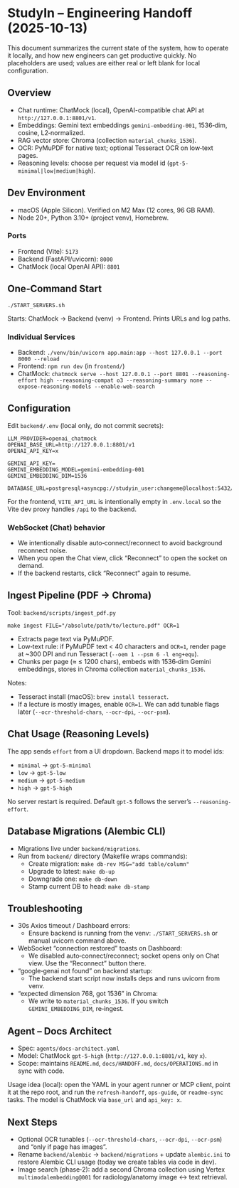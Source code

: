 # StudyIn – Engineering Handoff (2025-10-13)

This document summarizes the current state of the system, how to operate it locally, and how new engineers can get productive quickly. No placeholders are used; values are either real or left blank for local configuration.

## Overview

- Chat runtime: ChatMock (local), OpenAI-compatible chat API at `http://127.0.0.1:8801/v1`.
- Embeddings: Gemini text embeddings `gemini-embedding-001`, 1536‑dim, cosine, L2‑normalized.
- RAG vector store: Chroma (collection `material_chunks_1536`).
- OCR: PyMuPDF for native text; optional Tesseract OCR on low‑text pages.
- Reasoning levels: choose per request via model id (`gpt-5-minimal|low|medium|high`).

## Dev Environment

- macOS (Apple Silicon). Verified on M2 Max (12 cores, 96 GB RAM).
- Node 20+, Python 3.10+ (project venv), Homebrew.

### Ports
- Frontend (Vite): `5173`
- Backend (FastAPI/uvicorn): `8000`
- ChatMock (local OpenAI API): `8801`

## One‑Command Start

```
./START_SERVERS.sh
```

Starts: ChatMock → Backend (venv) → Frontend. Prints URLs and log paths.

### Individual Services
- Backend: `./venv/bin/uvicorn app.main:app --host 127.0.0.1 --port 8000 --reload`
- Frontend: `npm run dev` (in `frontend/`)
- ChatMock: `chatmock serve --host 127.0.0.1 --port 8801 --reasoning-effort high --reasoning-compat o3 --reasoning-summary none --expose-reasoning-models --enable-web-search`

## Configuration

Edit `backend/.env` (local only, do not commit secrets):

```
LLM_PROVIDER=openai_chatmock
OPENAI_BASE_URL=http://127.0.0.1:8801/v1
OPENAI_API_KEY=x

GEMINI_API_KEY=
GEMINI_EMBEDDING_MODEL=gemini-embedding-001
GEMINI_EMBEDDING_DIM=1536

DATABASE_URL=postgresql+asyncpg://studyin_user:changeme@localhost:5432/studyin_dev
```

For the frontend, `VITE_API_URL` is intentionally empty in `.env.local` so the Vite dev proxy handles `/api` to the backend.

### WebSocket (Chat) behavior
- We intentionally disable auto‑connect/reconnect to avoid background reconnect noise.
- When you open the Chat view, click “Reconnect” to open the socket on demand.
- If the backend restarts, click “Reconnect” again to resume.

## Ingest Pipeline (PDF → Chroma)

Tool: `backend/scripts/ingest_pdf.py`

```
make ingest FILE="/absolute/path/to/lecture.pdf" OCR=1
```

- Extracts page text via PyMuPDF.
- Low‑text rule: if PyMuPDF text < 40 characters and `OCR=1`, render page at ~300 DPI and run Tesseract (`--oem 1 --psm 6 -l eng+equ`).
- Chunks per page (≈ ≤ 1200 chars), embeds with 1536‑dim Gemini embeddings, stores in Chroma collection `material_chunks_1536`.

Notes:
- Tesseract install (macOS): `brew install tesseract`.
- If a lecture is mostly images, enable `OCR=1`. We can add tunable flags later (`--ocr-threshold-chars`, `--ocr-dpi`, `--ocr-psm`).

## Chat Usage (Reasoning Levels)

The app sends `effort` from a UI dropdown. Backend maps it to model ids:

- `minimal` → `gpt-5-minimal`
- `low`     → `gpt-5-low`
- `medium`  → `gpt-5-medium`
- `high`    → `gpt-5-high`

No server restart is required. Default `gpt-5` follows the server’s `--reasoning-effort`.

## Database Migrations (Alembic CLI)

- Migrations live under `backend/migrations`.
- Run from `backend/` directory (Makefile wraps commands):
  - Create migration: `make db-rev MSG="add table/column"`
  - Upgrade to latest: `make db-up`
  - Downgrade one: `make db-down`
  - Stamp current DB to head: `make db-stamp`

## Troubleshooting

- 30s Axios timeout / Dashboard errors:
  - Ensure backend is running from the venv: `./START_SERVERS.sh` or manual uvicorn command above.
- WebSocket “connection restored” toasts on Dashboard:
  - We disabled auto‑connect/reconnect; socket opens only on Chat view. Use the “Reconnect” button there.
- “google‑genai not found” on backend startup:
  - The backend start script now installs deps and runs uvicorn from venv.
- “expected dimension 768, got 1536” in Chroma:
  - We write to `material_chunks_1536`. If you switch `GEMINI_EMBEDDING_DIM`, re‑ingest.

## Agent – Docs Architect

- Spec: `agents/docs-architect.yaml`
- Model: ChatMock `gpt-5-high` (`http://127.0.0.1:8801/v1`, key `x`).
- Scope: maintains `README.md`, `docs/HANDOFF.md`, `docs/OPERATIONS.md` in sync with code.

Usage idea (local): open the YAML in your agent runner or MCP client, point it at the repo root, and run the `refresh-handoff`, `ops-guide`, or `readme-sync` tasks. The model is ChatMock via `base_url` and `api_key: x`.

## Next Steps

- Optional OCR tunables (`--ocr-threshold-chars`, `--ocr-dpi`, `--ocr-psm`) and “only if page has images”.
- Rename `backend/alembic` → `backend/migrations` + update `alembic.ini` to restore Alembic CLI usage (today we create tables via code in dev).
- Image search (phase‑2): add a second Chroma collection using Vertex `multimodalembedding@001` for radiology/anatomy image ↔ text retrieval.
